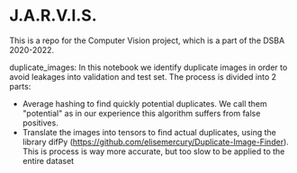 # J.A.R.V.I.S.
This is a repo for the Computer Vision project, which is a part of the DSBA 2020-2022.


duplicate_images:
In this notebook we identify duplicate images in order to avoid leakages into validation and test set. The process is divided into 2 parts:
- Average hashing to find quickly potential duplicates. We call them "potential" as in our experience this algorithm suffers from false positives.
- Translate the images into tensors to find actual duplicates, using the library difPy (https://github.com/elisemercury/Duplicate-Image-Finder). This is process is way more accurate, but too slow to be applied to the entire dataset


